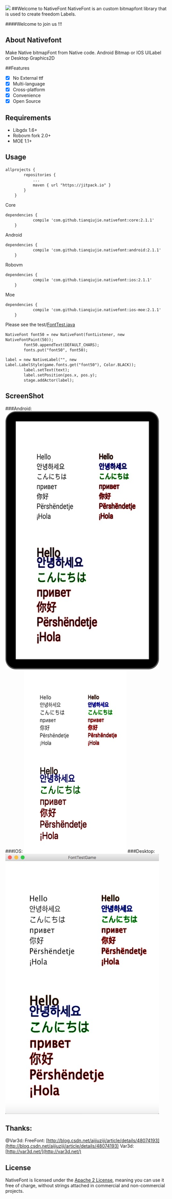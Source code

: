 [![](https://jitpack.io/v/tianqiujie/nativefont.svg)](https://jitpack.io/#tianqiujie/nativefont)
##Welcome to NativeFont
NativeFont is an custom bitmapfont library that is used to create freedom Labels.

####Welcome to join us !!!

## About Nativefont

Make Native bitmapFont from Native code. Android Bitmap or IOS UILabel or Desktop Graphics2D

##Features

- [x] No External ttf
- [x] Multi-language
- [x] Cross-platform
- [x] Convenience
- [x] Open Source

## Requirements

* Libgdx 1.6+
* Robovm fork 2.0+
* MOE 1.1+

## Usage
```
allprojects {
        repositories {
            ...
            maven { url "https://jitpack.io" }
        }
    }
```

Core
```
dependencies {
	        compile 'com.github.tianqiujie.nativefont:core:2.1.1'
	}
```

Android
```
dependencies {
	        compile 'com.github.tianqiujie.nativefont:android:2.1.1'
	}
```   

Robovm
```
dependencies {
	        compile 'com.github.tianqiujie.nativefont:ios:2.1.1'
	}
```

Moe
```
dependencies {
	        compile 'com.github.tianqiujie.nativefont:ios-moe:2.1.1'
	}
```

Please see the test/[FontTest.java](core/src/net/mwplay/nativefont/test/FontTest.java)
```
NativeFont font50 = new NativeFont(fontListener, new NativeFontPaint(50));
        font50.appendText(DEFAULT_CHARS);
        fonts.put("font50", font50);
```
```
label = new NativeLabel("", new Label.LabelStyle(game.fonts.get("font50"), Color.BLACK));
        label.setText(text);
        label.setPosition(pos.x, pos.y);
        stage.addActor(label);
```

## ScreenShot

###Android:
![Android](doc/android.jpg)
###IOS:
![IOS](doc/ios.jpg)
###Desktop:
![Desktop](doc/desktop.jpg)

## Thanks: 
@Var3d: 
          FreeFont: [http://blog.csdn.net/aijiuziji/article/details/48074193](http://blog.csdn.net/aijiuziji/article/details/48074193)
          Var3d: [http://var3d.net/](http://var3d.net/)    
        
## License

NativeFont is licensed under the [Apache 2 License](http://www.apache.org/licenses/LICENSE-2.0.html), meaning you can use it free of charge, without strings attached in commercial and non-commercial projects. 
